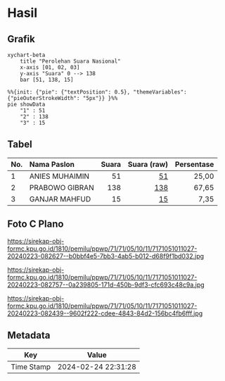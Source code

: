 # Hasil

## Grafik

```mermaid
xychart-beta
    title "Perolehan Suara Nasional"
    x-axis [01, 02, 03]
    y-axis "Suara" 0 --> 138
    bar [51, 138, 15]
```

```mermaid
%%{init: {"pie": {"textPosition": 0.5}, "themeVariables": {"pieOuterStrokeWidth": "5px"}} }%%
pie showData
    "1" : 51
    "2" : 138
    "3" : 15
```

## Tabel

| No. | Nama Paslon    | Suara | Suara (raw) | Persentase |
|:--- |:-------------- | -----:| -----------:| ----------:|
| 1   | ANIES MUHAIMIN | 51    | [51][p-1]   | 25,00      |
| 2   | PRABOWO GIBRAN | 138   | [138][p-2]  | 67,65      |
| 3   | GANJAR MAHFUD  | 15    | [15][p-3]   | 7,35       |


[p-1]: https://github.com/gigit-pemilu/pemilu-2024/blob/main/pilpres/hitung-suara/sub/71-sulawesi-utara/sub/71-kota-manado/sub/05-tikala/sub/1011-banjer/sub/027-tps/sub/paslon-1.txt
[p-2]: https://github.com/gigit-pemilu/pemilu-2024/blob/main/pilpres/hitung-suara/sub/71-sulawesi-utara/sub/71-kota-manado/sub/05-tikala/sub/1011-banjer/sub/027-tps/sub/paslon-2.txt
[p-3]: https://github.com/gigit-pemilu/pemilu-2024/blob/main/pilpres/hitung-suara/sub/71-sulawesi-utara/sub/71-kota-manado/sub/05-tikala/sub/1011-banjer/sub/027-tps/sub/paslon-3.txt

## Foto C Plano

https://sirekap-obj-formc.kpu.go.id/1810/pemilu/ppwp/71/71/05/10/11/7171051011027-20240223-082627--b0bbf4e5-7bb3-4ab5-b012-d68f9f1bd032.jpg

https://sirekap-obj-formc.kpu.go.id/1810/pemilu/ppwp/71/71/05/10/11/7171051011027-20240223-082757--0a239805-171d-450b-9df3-cfc693c48c9a.jpg

https://sirekap-obj-formc.kpu.go.id/1810/pemilu/ppwp/71/71/05/10/11/7171051011027-20240223-082439--9602f222-cdee-4843-84d2-156bc4fb6fff.jpg


## Metadata

| Key        | Value               |
| ---------- | ------------------- |
| Time Stamp | 2024-02-24 22:31:28 |



